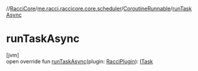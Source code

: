 //[RacciCore](../../../index.md)/[me.racci.raccicore.core.scheduler](../index.md)/[CoroutineRunnable](index.md)/[runTaskAsync](run-task-async.md)

# runTaskAsync

[jvm]\
open override fun [runTaskAsync](run-task-async.md)(plugin: [RacciPlugin](../../me.racci.raccicore/-racci-plugin/index.md)): [ITask](../-i-task/index.md)
